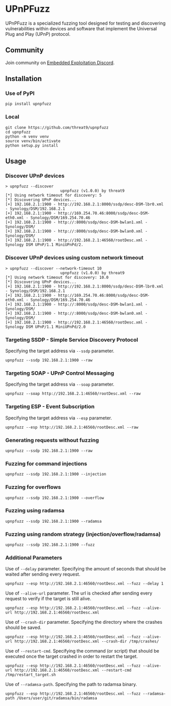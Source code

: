 # UPnPFuzz

UPnPFuzz is a specialized fuzzing tool designed for testing and discovering vulnerabilities within devices and software that implement the Universal Plug and Play (UPnP) protocol.

## Community
Join community on [Embedded Exploitation Discord](https://discord.gg/UCXARN2vBx).

## Installation

### Use of PyPI

```commandline
pip install upnpfuzz
```

### Local
```commandline
git clone https://github.com/threat9/upnpfuzz
cd upnpfuzz
python -m venv venv
source venv/bin/activate
python setup.py install
```
## Usage

### Discover UPnP devices

```commandline
> upnpfuzz --discover
                        upnpfuzz (v1.0.0) by threat9
[*] Using network timeout for discovery: 5
[*] Discovering UPnP devices...
[+] 192.168.2.1:1900 - http://192.168.2.1:8000/ssdp/desc-DSM-lbr0.xml - Synology/DSM/192.168.2.1
[+] 192.168.2.1:1900 - http://169.254.70.46:8000/ssdp/desc-DSM-eth0.xml - Synology/DSM/169.254.70.46
[+] 192.168.2.1:1900 - http://:8000/ssdp/desc-DSM-bwlan1.xml - Synology/DSM/
[+] 192.168.2.1:1900 - http://:8000/ssdp/desc-DSM-bwlan0.xml - Synology/DSM/
[+] 192.168.2.1:1900 - http://192.168.2.1:46560/rootDesc.xml - Synology DSM UPnP/1.1 MiniUPnPd/2.
```

### Discover UPnP devices using custom network timeout

```commandline
> upnpfuzz --discover --network-timeout 10
                        upnpfuzz (v1.0.0) by threat9
[*] Using network timeout for discovery: 10.0
[*] Discovering UPnP devices...
[+] 192.168.2.1:1900 - http://192.168.2.1:8000/ssdp/desc-DSM-lbr0.xml - Synology/DSM/192.168.2.1
[+] 192.168.2.1:1900 - http://169.254.70.46:8000/ssdp/desc-DSM-eth0.xml - Synology/DSM/169.254.70.46
[+] 192.168.2.1:1900 - http://:8000/ssdp/desc-DSM-bwlan1.xml - Synology/DSM/
[+] 192.168.2.1:1900 - http://:8000/ssdp/desc-DSM-bwlan0.xml - Synology/DSM/
[+] 192.168.2.1:1900 - http://192.168.2.1:46560/rootDesc.xml - Synology DSM UPnP/1.1 MiniUPnPd/2.0
```

### Targeting SSDP - Simple Service Discovery Protocol

Specifying the target address via `--ssdp` parameter.
```commandline
upnpfuzz --ssdp 192.168.2.1:1900 --raw
```

### Targeting SOAP - UPnP Control Messaging

Specifying the target address via `--soap` parameter.

```commandline
upnpfuzz --soap http://192.168.2.1:46560/rootDesc.xml --raw
```

### Targeting ESP - Event Subscription

Specifying the target address via `--esp` parameter.

```commandline
upnpfuzz --esp http://192.168.2.1:46560/rootDesc.xml --raw
```

### Generating requests without fuzzing

```commandline
upnpfuzz --ssdp 192.168.2.1:1900 --raw
```

### Fuzzing for command injections

```commandline
upnpfuzz --ssdp 192.168.2.1:1900 --injection
```

### Fuzzing for overflows

```commandline
upnpfuzz --ssdp 192.168.2.1:1900 --overflow
```

### Fuzzing using radamsa

```commandline
upnpfuzz --ssdp 192.168.2.1:1900 --radamsa
```

### Fuzzing using random strategy (injection/overflow/radamsa)
```commandline
upnpfuzz --ssdp 192.168.2.1:1900 --fuzz
```

### Additional Parameters

Use of `--delay` parameter. Specifying the amount of seconds that should be waited after sending every request.
```commandline
upnpfuzz --esp http://192.168.2.1:46560/rootDesc.xml --fuzz --delay 1
```

Use of `--alive-url` parameter. The url is checked after sending every request to verify if the target is still alive.
```commandline
upnpfuzz --esp http://192.168.2.1:46560/rootDesc.xml --fuzz --alive-url http://192.168.2.1:46560/rootDesc.xml
```

Use of `--crash-dir` parameter. Specifying the directory where the crashes should be saved.
```commandline
upnpfuzz --esp http://192.168.2.1:46560/rootDesc.xml --fuzz --alive-url http://192.168.2.1:46560/rootDesc.xml --crash-dir /tmp/crashes/
```

Use of `--restart-cmd`. Specifying the command (or script) that should be executed once the target crashed in order to restart the target.
```commandline
upnpfuzz --esp http://192.168.2.1:46560/rootDesc.xml --fuzz --alive-url http://192.168.2.1:46560/rootDesc.xml --restart-cmd /tmp/restart_target.sh
```

Use of `--radamsa-path`. Specifying the path to radamsa binary.
```commandline
upnpfuzz --esp http://192.168.2.1:46560/rootDesc.xml --fuzz --radamsa-path /Users/user/git/radamsa/bin/radamsa
```

